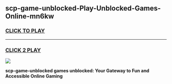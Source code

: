
## scp-game-unblocked-Play-Unblocked-Games-Online-mn6kw
<h3>
<a href="https://premium76.site?title=scp-game-unblocked&ref=25A">CLICK TO PLAY</a></h3>
<hr>

<h3>
<a href="https://premium76.site?title=scp-game-unblocked&ref=25A">CLICK 2 PLAY</a>
  
</h3>

<a href="https://premium76.site?title=scp-game-unblocked&ref=25A"><img src="https://clearcache.store/games.png"></a>


**scp-game-unblocked games unblocked: Your Gateway to Fun and Accessible Online Gaming**

